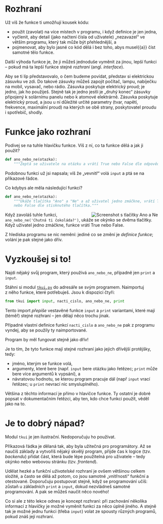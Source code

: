 # Rozhraní

Už víš že funkce ti umožňují kousek kódu:

* použít (zavolat) na více místech v programu, i když definice je jen jedna,
* vyčlenit, aby detail (jako načtení čísla od uživatele) „nezavazel“ ve větším 
  programu, který tak může být přehlednější, a
* pojmenovat, aby bylo jasné co kód dělá i bez toho, abys musel{{a}} číst
  samotné tělo funkce.

Další výhoda funkce je, že ji můžeš jednoduše vyměnit za jinou,
lepší funkci – pokud má ta lepší funkce stejné *rozhraní* (angl. *interface*).

Aby se ti líp představovalo, o čem budeme povídat, představ si elektrickou
zásuvku ve zdi.
Do takové zásuvky můžeš zapojit počítač, lampu, nabíječku na mobil, vysavač,
nebo rádio.
Zásuvka poskytuje elektrický proud; je jedno, jak ho použiješ.
Stejně tak je jedno jestli je „druhý konec“ zásuvky připojený k solárnímu
panelu nebo k atomové elektrárně.
Zásuvka poskytuje elektrický proud, a jsou u ní důležité určité parametry
(tvar, napětí, frekvence, maximální proud) na kterých se obě strany,
poskytovatel proudu i spotřebič, shodly.


# Funkce jako rozhraní

Podívej se na tuhle hlavičku funkce.
Víš z ní, co ta funkce dělá a jak ji použít?

```python
def ano_nebo_ne(otazka):
    """Zeptá se uživatele na otázku a vrátí True nebo False dle odpovědi"""
```

Podobnou funkci už jsi napsala; víš že „vevnitř“ volá `input` a ptá se na
příkazové řádce.

Co kdybys ale měla následující funkci?

```python
def ano_nebo_ne(otazka):
    """Ukáže tlačítka "Ano" a "Ne" a až uživatel jedno zmáčkne, vrátí True
    nebo False dle stisknutého tlačítka."""
```

<img src="{{ static('yn.png') }}" alt="Screenshot s tlačítky Ano a Ne" style="display:block;float:right;">

Když zavoláš tuhle funkci, `ano_nebo_ne('Chutná ti čokoláda?')`, ukáže se
okýnko se dvěma tlačítky.
Když uživatel jedno zmáčkne, funkce vrátí True nebo False.

Z hlediska programu se nic nemění: jediné co se změní je *definice funkce*;
volání je pak stejné jako dřív.


# Vyzkoušej si to!

Najdi nějaký svůj program, který používá `ano_nebo_ne`, případně jen `print`
a `input`.

Stáhni si modul <a href="{{ static('tkui.py') }}"><code>tkui.py</code></a>
do adresáře se svým programem.
Naimportuj z něho funkce, které potřebuješ.
Jsou k dispozici čtyři:

```python
from tkui import input, nacti_cislo, ano_nebo_ne, print
```

Tento import *přepíše* vestavěné funkce `input` a `print` variantami,
které mají (téměř) stejné rozhraní – jen dělají něco trochu jinak.

Případné vlastní definice funkcí `nacti_cislo` a `ano_nebo_ne` pak z programu
vyndej, aby se použily ty naimportované.

Program by měl fungovat stejně jako dřív!

Je to tím, že tyto funkce mají stejné rozhraní jako jejich dřívější protějšky,
tedy:

* jméno, kterým se funkce volá,
* argumenty, které bere (např. `input` bere otázku jako řetězec; `print`
  může bere více argumentů k vypsání), a
* návratovou hodnotu, se kterou program pracuje dál (např `input` vrací
  řetězec; u `print` nevrací nic smysluplného).

Většina z těchto informací je přímo v hlavičce funkce.
Ty ostatní je dobré popsat v dokumentačním řetězci, aby ten, kdo chce funkci
použít, věděl jako na to.


# Je to dobrý nápad?

Modul `tkui` je jen ilustrační. Nedoporučuju ho používat.

Příkazová řádka je dělaná tak, aby byla užitečná pro programátory.
Až se naučíš základy a vytvoříš nějaký skvělý program, přijde čas
k logice (tzv. *backendu*) přidat část, která bude lépe použitelná pro
uživatele – tedy okýnko nebo webovou stránku (tzv. *frontend*).

Udělat hezké a funkční *uživatelské* rozhraní je ovšem většinou celkem složité,
a často se dělá až potom, co jsou samotné „vnitřnosti“ funkční a otestované.
Doporučuju postupovat stejně, když se programování učíš: zůstaň u základních
`print` a `input`, dokud nezvládneš samotné programování.
A pak se můžeš naučit něco nového!

Co si ale z této lekce odnes je koncept rozhraní: při zachování několika
informací z hlavičky je možné vyměnit funkci za něco úplně jiného.
A stejně tak je možné jednu funkci (třeba `input`) volat ze spousty různých
programů, pokud znáš její rozhraní.
